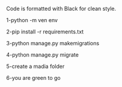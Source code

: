 Code is formatted with Black for clean style.

1-python -m ven env

2-pip install -r requirements.txt

3-python manage.py makemigrations

4-python manage.py migrate

5-create a madia folder

6-you are green to go 
